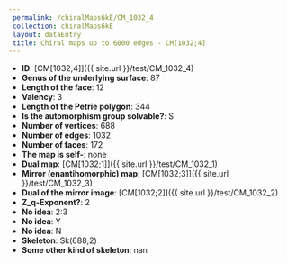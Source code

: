 ```yaml
--- 
 permalink: /chiralMaps6kE/CM_1032_4 
 collection: chiralMaps6kE
 layout: dataEntry
 title: Chiral maps up to 6000 edges - CM[1032;4]
---
```


- **ID**: [CM[1032;4]]({{ site.url }}/test/CM_1032_4)
- **Genus of the underlying surface**: 87
- **Length of the face**: 12
- **Valency**: 3
- **Length of the Petrie polygon**: 344
- **Is the automorphism group solvable?**: S
- **Number of vertices**: 688
- **Number of edges**: 1032
- **Number of faces**: 172
- **The map is self-**: none
- **Dual map**: [CM[1032;1]]({{ site.url }}/test/CM_1032_1)
- **Mirror (enantihomorphic) map**: [CM[1032;3]]({{ site.url }}/test/CM_1032_3)
- **Dual of the mirror image**: [CM[1032;2]]({{ site.url }}/test/CM_1032_2)
- **Z_q-Exponent?**: 2
- **No idea**:  2:3
- **No idea**: Y
- **No idea**: N
- **Skeleton**: Sk(688;2)
- **Some other kind of skeleton**: nan
